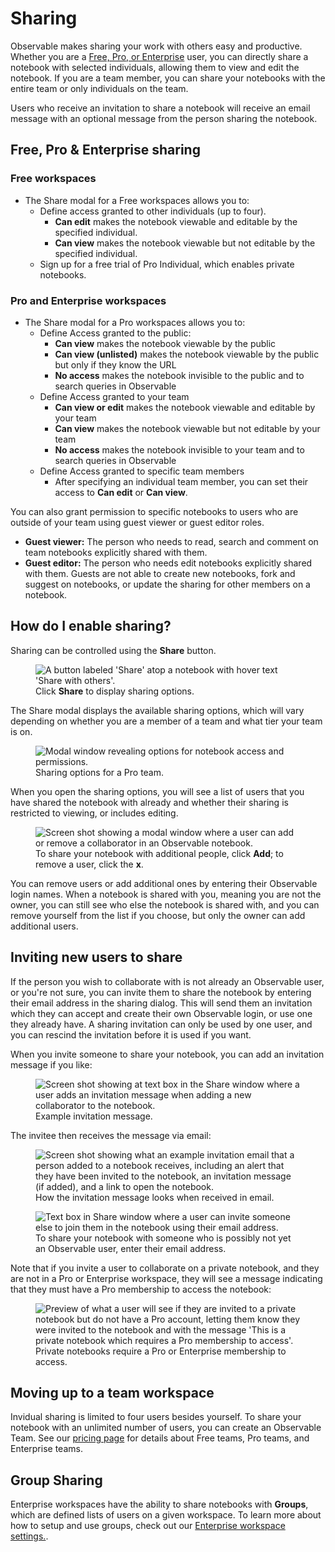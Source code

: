 # Sharing

Observable makes sharing your work with others easy and productive. Whether you are a [Free, Pro, or Enterprise](#moving-up-to-a-team-workspace) user, you can directly share a notebook with selected individuals, allowing them to view and edit the notebook. If you are a team member, you can share your notebooks with the entire team or only individuals on the team.

Users who receive an invitation to share a notebook will receive an email message with an optional message from the person sharing the notebook.

## Free, Pro & Enterprise sharing

### Free workspaces
- The Share modal for a Free workspaces allows you to:
  - Define access granted to other individuals (up to four).
    - **Can edit** makes the notebook viewable and editable by the specified individual.
    - **Can view** makes the notebook viewable but not editable by the specified individual.
  - Sign up for a free trial of Pro Individual, which enables private notebooks.
 
### Pro and Enterprise workspaces
- The Share modal for a Pro workspaces allows you to:
  - Define Access granted to the public:
    - **Can view** makes the notebook viewable by the public
    - **Can view (unlisted)** makes the notebook viewable by the public but only if they know the URL
    - **No access** makes the notebook invisible to the public and to search queries in Observable
  - Define Access granted to your team
    - **Can view or edit** makes the notebook viewable and editable by your team
    - **Can view** makes the notebook viewable but not editable by your team
    - **No access** makes the notebook invisible to your team and to search queries in Observable
  - Define Access granted to specific team members
    - After specifying an individual team member, you can set their access to **Can edit** or **Can view**. 
    
You can also grant permission to specific notebooks to users who are outside of your team using guest viewer or guest editor roles.

- **Guest viewer:** The person who needs to read, search and comment on team notebooks explicitly shared with them.
- **Guest editor:** The person who needs edit notebooks explicitly shared with them. Guests are not able to create new notebooks, fork and suggest on notebooks, or update the sharing for other members on a notebook.

## How do I enable sharing?

Sharing can be controlled using the **Share** button. 

<figure>
  <img
    class="screenshot w-50"
    src="./assets/shareButton.png" alt="A button labeled 'Share' atop a notebook with hover text 'Share with others'."
  />
  <figcaption>Click <b>Share</b> to display sharing options.</figcaption>
</figure>

The Share modal displays the available sharing options, which will vary depending on whether you are a member of a team and what tier your team is on.

<figure>
  <img
    class="screenshot w-70"
    src="./assets/shareModalProTeam.png" alt="Modal window revealing options for notebook access and permissions."
  />
  <figcaption>Sharing options for a Pro team.</figcaption>
</figure>

When you open the sharing options, you will see a list of users that you have shared the notebook with already and whether their sharing is restricted to viewing, or includes editing. 

<figure>
  <img
    class="screenshot w-70"
    src="./assets/addSharingUser.png" alt="Screen shot showing a modal window where a user can add or remove a collaborator in an Observable notebook."
  />
  <figcaption>To share your notebook with additional people, click <b>Add</b>; to remove a user, click the <b>x</b>.</figcaption>
</figure>

You can remove users or add additional ones by entering their Observable login names.  When a notebook is shared with you, meaning you are not the owner, you can still see who else the notebook is shared with, and you can remove yourself from the list if you choose, but only the owner can add additional users.

## Inviting new users to share

If the person you wish to collaborate with is not already an Observable user, or you're not sure, you can invite them to share the notebook by entering their email address in the sharing dialog. This will send them an invitation which they can accept and create their own Observable login, or use one they already have. A sharing invitation can only be used by one user, and you can rescind the invitation before it is used if you want.

When you invite someone to share your notebook, you can add an invitation message if you like:

<figure>
  <img
    class="screenshot w-70"
    src="./assets/invitationMessage.png" alt="Screen shot showing at text box in the Share window where a user adds an invitation message when adding a new collaborator to the notebook."
  />
  <figcaption>Example invitation message.</figcaption>
</figure>

The invitee then receives the message via email:

<figure>
  <img
    class="screenshot w-70"
    src="./assets/invitationEmail.png" alt="Screen shot showing what an example invitation email that a person added to a notebook receives, including an alert that they have been invited to the notebook, an invitation message (if added), and a link to open the notebook."
  />
  <figcaption>How the invitation message looks when received in email.</figcaption>
</figure>

<figure>
  <img
    class="screenshot w-70"
    src="./assets/shareInviteWithEmail.png" alt="Text box in Share window where a user can invite someone else to join them in the notebook using their email address."
  />
  <figcaption>To share your notebook with someone who is possibly not yet an Observable user, enter their email address.</figcaption>
</figure>

Note that if you invite a user to collaborate on a private notebook, and they are not in a Pro or Enterprise workspace, they will see a message indicating that they must have a Pro membership to access the notebook:

<figure>
  <img
    class="screenshot w-70"
    src="./assets/proMembershipNotice.png" alt="Preview of what a user will see if they are invited to a private notebook but do not have a Pro account, letting them know they were invited to the notebook and with the message 'This is a private notebook which requires a Pro membership to access'."
  />
  <figcaption>Private notebooks require a Pro or Enterprise membership to access.</figcaption>
</figure>

## Moving up to a team workspace

Invidual sharing is limited to four users besides yourself. To share your notebook with an unlimited number of users, you can create an Observable Team. See our [pricing page](https://observablehq.com/pricing) for details about Free teams, Pro teams, and Enterprise teams.

## Group Sharing
Enterprise workspaces have the ability to share notebooks with **Groups**, which are defined lists of users on a given workspace. To learn more about how to setup and use groups, check out our [Enterprise workspace settings.](/accounts-workspaces/workspace-settings#groups).